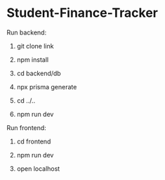 # Student-Finance-Tracker

Run backend:


1. git clone link


2. npm install


3. cd backend/db


4. npx prisma generate


5. cd ../..


6. npm run dev

Run frontend:


1. cd frontend


2. npm run dev

3. open localhost
